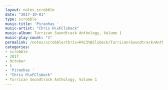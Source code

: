 ```yaml
---
layout: notes_scrobble
date: "2017-10-01"
type: scrobble
music-title: 'Piranhas '
music-artist: "Chris H\xFClsbeck"
music-album: Turrican Soundtrack Anthology, Volume 1
music-play-count: "1"
permalink: /notes/scrobble/Chris+H%C3%BClsbeck/Turrican+Soundtrack+Anthology%2C+Volume+1/3f2de4bb85ebd6a542e9c0793cf4987ad7e5122a.html
categories:
- scrobble
- 2017
- October
- 1
- 'Piranhas '
- "Chris H\xFClsbeck"
- Turrican Soundtrack Anthology, Volume 1
---
```

